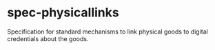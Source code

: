 # spec-physicallinks
Specification for standard mechanisms to link physical goods to digital credentials about the goods.
